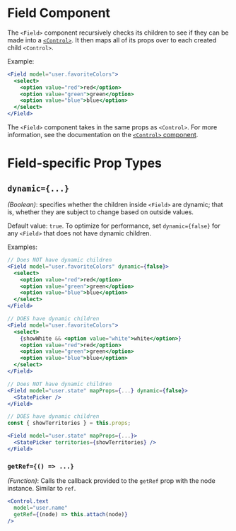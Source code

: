 # Field Component

The `<Field>` component recursively checks its children to see if they can be made into a [`<Control>`](./Control.md). It then maps all of its props over to each created child `<Control>`.

Example:
```jsx
<Field model="user.favoriteColors">
  <select>
    <option value="red">red</option>
    <option value="green">green</option>
    <option value="blue">blue</option>
  </select>
</Field>
```

The `<Field>` component takes in the same props as `<Control>`. For more information, see the documentation on the [`<Control>` component](./Control.md).

# Field-specific Prop Types

## `dynamic={...}`
_(Boolean)_: specifies whether the children inside `<Field>` are dynamic; that is, whether they are subject to change based on outside values.

Default value: `true`. To optimize for performance, set `dynamic={false}` for any `<Field>` that does not have dynamic children.

Examples:
```jsx
// Does NOT have dynamic children
<Field model="user.favoriteColors" dynamic={false}>
  <select>
    <option value="red">red</option>
    <option value="green">green</option>
    <option value="blue">blue</option>
  </select>
</Field>

// DOES have dynamic children
<Field model="user.favoriteColors">
  <select>
    {showWhite && <option value="white">white</option>}
    <option value="red">red</option>
    <option value="green">green</option>
    <option value="blue">blue</option>
  </select>
</Field>

// Does NOT have dynamic children
<Field model="user.state" mapProps={...} dynamic={false}>
  <StatePicker />
</Field>

// DOES have dynamic children
const { showTerritories } = this.props;

<Field model="user.state" mapProps={...}>
  <StatePicker territories={showTerritories} />
</Field>
```

### `getRef={() => ...}`
_(Function)_: Calls the callback provided to the `getRef` prop with the node instance. Similar to `ref`.

```jsx
<Control.text
  model="user.name"
  getRef={(node) => this.attach(node)}
/>
```
